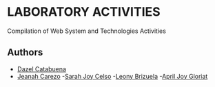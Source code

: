 
# LABORATORY ACTIVITIES

Compilation of Web System and Technologies Activities

## Authors

- [Dazel Catabuena](https://www.github.com/dazel123)
- [Jeanah Carezo](https://www.github.com/jeyeamsii)
-[Sarah Joy Celso](https://github.com/Wysiwyouget)
-[Leony Brizuela]()
-[April Joy Gloriat]()